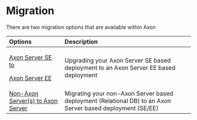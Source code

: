 # Migration

There are two migration options that are available within Axon

<table>
  <thead>
    <tr>
      <th style="text-align:left">Options</th>
      <th style="text-align:left">Description</th>
    </tr>
  </thead>
  <tbody>
    <tr>
      <td style="text-align:left">
        <p><a href="axon-se-to-ee.md">Axon Server SE to </a>
        </p>
        <p><a href="axon-se-to-ee.md">Axon Server EE</a>
        </p>
      </td>
      <td style="text-align:left">Upgrading your Axon Server SE based deployment to an Axon Server EE based
        deployment</td>
    </tr>
    <tr>
      <td style="text-align:left"><a href="non-axon-server-to-axon-server.md">Non-Axon Server(s) to Axon Server</a>
      </td>
      <td style="text-align:left">Migrating your non-Axon Server based deployment (Relational DB) to an
        Axon Server based deployment (SE/EE)</td>
    </tr>
  </tbody>
</table>